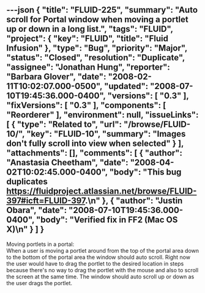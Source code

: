 ---json
{
  "title": "FLUID-225",
  "summary": "Auto scroll for Portal window when moving a portlet up or down in a long list.",
  "tags": "FLUID",
  "project": {
    "key": "FLUID",
    "title": "Fluid Infusion"
  },
  "type": "Bug",
  "priority": "Major",
  "status": "Closed",
  "resolution": "Duplicate",
  "assignee": "Jonathan Hung",
  "reporter": "Barbara Glover",
  "date": "2008-02-11T10:02:07.000-0500",
  "updated": "2008-07-10T19:45:36.000-0400",
  "versions": [
    "0.3"
  ],
  "fixVersions": [
    "0.3"
  ],
  "components": [
    "Reorderer"
  ],
  "environment": null,
  "issueLinks": [
    {
      "type": "Related to",
      "url": "/browse/FLUID-10/",
      "key": "FLUID-10",
      "summary": "Images don't fully scroll into view when selected"
    }
  ],
  "attachments": [],
  "comments": [
    {
      "author": "Anastasia Cheetham",
      "date": "2008-04-02T10:02:45.000-0400",
      "body": "This bug duplicates <https://fluidproject.atlassian.net/browse/FLUID-397#icft=FLUID-397>.\n"
    },
    {
      "author": "Justin Obara",
      "date": "2008-07-10T19:45:36.000-0400",
      "body": "Verified fix in FF2 (Mac OS X)\n"
    }
  ]
}
---
Moving portlets in a portal:\
When a user is moving a portlet around from the top of the portal area down to the bottom of the portal area the window should auto scroll.  Right now the user would have to drag the portlet to the desired location in steps because there's no way to drag the portlet with the mouse and also to scroll the screen at the same time.  The window should auto scroll up or down as the user drags the portlet.

        